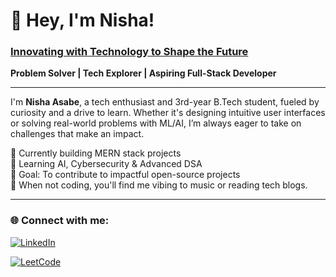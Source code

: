 # 👋 Hey, I'm Nisha!

### [Innovating with Technology to Shape the Future](#)

**Problem Solver | Tech Explorer | Aspiring Full-Stack Developer**

---

I'm **Nisha Asabe**, a tech enthusiast and 3rd-year B.Tech student, fueled by curiosity and a drive to learn.
Whether it's designing intuitive user interfaces or solving real-world problems with ML/AI, I’m always eager to take on challenges that make an impact.

🔭 Currently building MERN stack projects  
🌱 Learning AI, Cybersecurity & Advanced DSA  
🎯 Goal: To contribute to impactful open-source projects  
🎵 When not coding, you'll find me vibing to music or reading tech blogs.

---


### 🌐 Connect with me:
[![LinkedIn](https://img.shields.io/badge/LinkedIn-blue?style=for-the-badge&logo=linkedin)](https://linkedin.com/in/nisha-asabe-214670293)

[![LeetCode](https://img.shields.io/badge/LeetCode-orange?style=for-the-badge&logo=leetcode)](https://leetcode.com/u/NishaAsabe123/)

